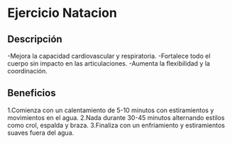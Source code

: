 # Ejercicio Natacion

## Descripción
-Mejora la capacidad cardiovascular y respiratoria.
-Fortalece todo el cuerpo sin impacto en las articulaciones.
-Aumenta la flexibilidad y la coordinación.
## Beneficios
1.Comienza con un calentamiento de 5-10 minutos con estiramientos y movimientos en el agua.
2.Nada durante 30-45 minutos alternando estilos como crol, espalda y braza.
3.Finaliza con un enfriamiento y estiramientos suaves fuera del agua.


